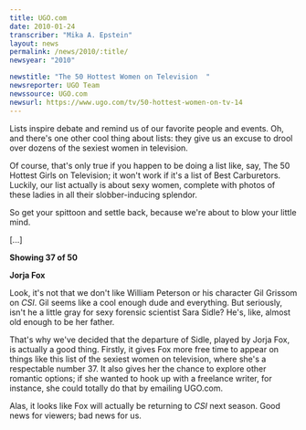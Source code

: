 ```yaml
---
title: UGO.com
date: 2010-01-24
transcriber: "Mika A. Epstein"
layout: news
permalink: /news/2010/:title/
newsyear: "2010"

newstitle: "The 50 Hottest Women on Television  "
newsreporter: UGO Team
newssource: UGO.com
newsurl: https://www.ugo.com/tv/50-hottest-women-on-tv-14
---
```


Lists inspire debate and remind us of our favorite people and events. Oh, and there's one other cool thing about lists: they give us an excuse to drool over dozens of the sexiest women in television.

Of course, that's only true if you happen to be doing a list like, say, The 50 Hottest Girls on Television; it won't work if it's a list of Best Carburetors. Luckily, our list actually is about sexy women, complete with photos of these ladies in all their slobber-inducing splendor.

So get your spittoon and settle back, because we're about to blow your little mind.

[...]

**Showing 37 of 50**

**Jorja Fox**

Look, it's not that we don't like William Peterson or his character Gil Grissom on *CSI*. Gil seems like a cool enough dude and everything. But seriously, isn't he a little gray for sexy forensic scientist Sara Sidle? He's, like, almost old enough to be her father.

That's why we've decided that the departure of Sidle, played by Jorja Fox, is actually a good thing. Firstly, it gives Fox more free time to appear on things like this list of the sexiest women on television, where she's a respectable number 37. It also gives her the chance to explore other romantic options; if she wanted to hook up with a freelance writer, for instance, she could totally do that by emailing UGO.com.

Alas, it looks like Fox will actually be returning to *CSI* next season. Good news for viewers; bad news for us.
